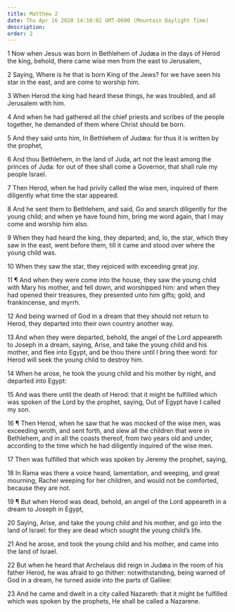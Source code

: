 ```yaml
---
title: Matthew 2
date: Thu Apr 16 2020 14:10:02 GMT-0600 (Mountain Daylight Time)
description: 
order: 2
---
```


<p>
  1 Now when Jesus was born in Bethlehem of Jud&#xE6;a in the days of Herod the
  king, behold, there came wise men from the east to Jerusalem,
</p>
<p>
  2 Saying, Where is he that is born King of the Jews? for we have seen his star
  in the east, and are come to worship him.
</p>
<p>
  3 When Herod the king had heard these things, he was troubled, and all
  Jerusalem with him.
</p>
<p>
  4 And when he had gathered all the chief priests and scribes of the people
  together, he demanded of them where Christ should be born.
</p>
<p>
  5 And they said unto him, In Bethlehem of Jud&#xE6;a: for thus it is written
  by the prophet,
</p>
<p>
  6 And thou Bethlehem, in the land of Juda, art not the least among the princes
  of Juda: for out of thee shall come a Governor, that shall rule my people
  Israel.
</p>
<p>
  7 Then Herod, when he had privily called the wise men, inquired of them
  diligently what time the star appeared.
</p>
<p>
  8 And he sent them to Bethlehem, and said, Go and search diligently for the
  young child; and when ye have found him, bring me word again, that I may come
  and worship him also.
</p>
<p>
  9 When they had heard the king, they departed; and, lo, the star, which they
  saw in the east, went before them, till it came and stood over where the young
  child was.
</p>
<p>10 When they saw the star, they rejoiced with exceeding great joy.</p>
<p>
  11 &#xB6; And when they were come into the house, they saw the young child
  with Mary his mother, and fell down, and worshipped him: and when they had
  opened their treasures, they presented unto him gifts; gold, and frankincense,
  and myrrh.
</p>
<p>
  12 And being warned of God in a dream that they should not return to Herod,
  they departed into their own country another way.
</p>
<p>
  13 And when they were departed, behold, the angel of the Lord appeareth to
  Joseph in a dream, saying, Arise, and take the young child and his mother, and
  flee into Egypt, and be thou there until I bring thee word: for Herod will
  seek the young child to destroy him.
</p>
<p>
  14 When he arose, he took the young child and his mother by night, and
  departed into Egypt:
</p>
<p>
  15 And was there until the death of Herod: that it might be fulfilled which
  was spoken of the Lord by the prophet, saying, Out of Egypt have I called my
  son.
</p>
<p>
  16 &#xB6; Then Herod, when he saw that he was mocked of the wise men, was
  exceeding wroth, and sent forth, and slew all the children that were in
  Bethlehem, and in all the coasts thereof, from two years old and under,
  according to the time which he had diligently inquired of the wise men.
</p>
<p>
  17 Then was fulfilled that which was spoken by Jeremy the prophet, saying,
</p>
<p>
  18 In Rama was there a voice heard, lamentation, and weeping, and great
  mourning, Rachel weeping for her children, and would not be comforted, because
  they are not.
</p>
<p>
  19 &#xB6; But when Herod was dead, behold, an angel of the Lord appeareth in a
  dream to Joseph in Egypt,
</p>
<p>
  20 Saying, Arise, and take the young child and his mother, and go into the
  land of Israel: for they are dead which sought the young child&#x2019;s life.
</p>
<p>
  21 And he arose, and took the young child and his mother, and came into the
  land of Israel.
</p>
<p>
  22 But when he heard that Archelaus did reign in Jud&#xE6;a in the room of his
  father Herod, he was afraid to go thither: notwithstanding, being warned of
  God in a dream, he turned aside into the parts of Galilee:
</p>
<p>
  23 And he came and dwelt in a city called Nazareth: that it might be fulfilled
  which was spoken by the prophets, He shall be called a Nazarene.
</p>

